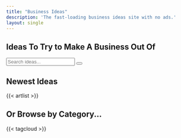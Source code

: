 ```yaml
---
title: "Business Ideas"
description: 'The fast-loading business ideas site with no ads.'
layout: single
---
```


## Ideas To Try to Make A Business Out Of

<div class="search js-only">
  <input type="text" id="search" placeholder="Search ideas...">
  <button id="clear-search">
    <svg xmlns="http://www.w3.org/2000/svg" class="ionicon" viewBox="0 0 512 512"><title>Backspace</title><path d="M135.19 390.14a28.79 28.79 0 0021.68 9.86h246.26A29 29 0 00432 371.13V140.87A29 29 0 00403.13 112H156.87a28.84 28.84 0 00-21.67 9.84v0L46.33 256l88.86 134.11z" fill="none" stroke="currentColor" stroke-linejoin="round" stroke-width="32"></path><path fill="none" stroke="currentColor" stroke-linecap="round" stroke-linejoin="round" stroke-width="32" d="M336.67 192.33L206.66 322.34M336.67 322.34L206.66 192.33M336.67 192.33L206.66 322.34M336.67 322.34L206.66 192.33"></path></svg>
  </button>
</div>

<script>
// @license magnet:?xt=urn:btih:5ac446d35272cc2e4e85e4325b146d0b7ca8f50c&dn=unlicense.txt Unlicense

document.addEventListener("DOMContentLoaded", () => {
  for (e of document.getElementsByClassName("js-only")) {
    e.classList.remove("js-only");
  }

  const business = document.querySelectorAll("#artlist li");
  const search = document.getElementById("search");
  const oldheading = document.getElementById("newest-ideas");
  const clearSearch = document.getElementById("clear-search");
  const artlist = document.getElementById("artlist");

  search.addEventListener("input", () => {
    // grab search input value
    const searchText = search.value.toLowerCase().trim().normalize('NFD').replace(/\p{Diacritic}/gu, "");
    const searchTerms = searchText.split(" ");
    const hasFilter = searchText.length > 0;

    artlist.classList.toggle("list-searched", hasFilter);
    oldheading.classList.toggle("hidden", hasFilter);

    // for each idea hide all but matched
    business.forEach(idea => {
      const searchString = `${idea.textContent} ${idea.dataset.tags}`.toLowerCase().normalize('NFD').replace(/\p{Diacritic}/gu, "");
      const isMatch = searchTerms.every(term => searchString.includes(term));

      idea.hidden = !isMatch;
      idea.classList.toggle("matched-idea", hasFilter && isMatch);
    })
  })

  clearSearch.addEventListener("click", () => {
    search.value = "";
    business.forEach(idea => {
      idea.hidden = false;
      idea.classList.remove("matched-idea");
    })

    artlist.classList.remove("list-searched");
    oldheading.classList.remove("hidden");
  })
})
// @license-end
</script>

## Newest Ideas

{{< artlist >}}

## Or Browse by Category...

{{< tagcloud >}}
